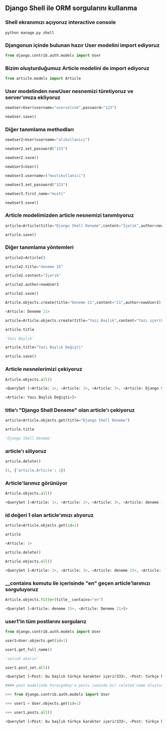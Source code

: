 ## Django Shell ile ORM sorgularını kullanma

### Shell ekranımızı açıyoruz interactive console
```
python manage.py shell
```
### Djangonun içinde bulunan hazır User modelini import ediyoruz
```python
from django.contrib.auth.models import User
```
### Bizim oluşturduğumuz Article modelini de import ediyoruz
```python
from article.models import Article
```
### User modelinden newUser nesnemizi türetiyoruz ve server'ımıza ekliyoruz
```python
newUser=User(username="userselcuk",password="123")

newUser.save()
```
### Diğer tanımlama methodları
```python
newUser2=User(username="alikullanici")

newUser2.set_password("123")

newUser2.save()

newUser3=User()

newUser3.username=("mustikullanici")

newUser3.set_password("123")

newUser3.first_name="musti"

newUser3.save()
```
### Article modelimizden article nesnemizi tanımlıyoruz 
```python
article=Article(title="Django Shell Deneme",content="İçerik",author=newUser3)

article.save()
```
### Diğer tanımlama yöntemleri
```python
article2=Article()

article2.title="deneme 15"

article2.content="İçerik"

article2.author=newUser3

article2.save()

Article.objects.create(title="Deneme 21",content="21",author=newUser2)

<Article: Deneme 21>

article=Article.objects.create(title="Yazı Başlık",content="Yazı içerik",author=newUser2)

article.title

'Yazı Başlık'

article.title="Yazı Başlık Değişti"

article.save()
```
### Article nesnelerimizi çekiyoruz
```python
Article.objects.all()

<QuerySet [<Article: 1>, <Article: 2>, <Article: 3>, <Article: Django Shell Deneme>, <Article: deneme 15>, <Article: Deneme 21>, 

<Article: Yazı Başlık Değişti>]>
```
### title'ı "Django Shell Deneme" olan article'ı çekiyoruz
```python
article=Article.objects.get(title="Django Shell Deneme")

article.title

'Django Shell Deneme'
```
### article'ı siliyoruz
```python
article.delete()

(1, {'article.Article': 1})
```
### Article'larımız görünüyor
```python
Article.objects.all()

<QuerySet [<Article: 1>, <Article: 2>, <Article: 3>, <Article: deneme 15>, <Article: Deneme 21>, <Article: Yazı Başlık Değişti>]>
```
### id değeri 1 olan article'ımızı alıyoruz
```python
article=Article.objects.get(id=1)

article

<Article: 1>

article.delete()

Article.objects.all()

<QuerySet [<Article: 2>, <Article: 3>, <Article: deneme 15>, <Article: Deneme 21>, <Article: Yazı Başlık Değişti>]>
```
### **__contains** komutu ile içerisinde "en" geçen article'larımızı sorguluyoruz
```python
Article.objects.filter(title__contains="en")

<QuerySet [<Article: deneme 15>, <Article: Deneme 21>]>
```


### user1'in tüm postlarını sorgularız
```python
from django.contrib.auth.models import User

user1=User.objects.get(id=1)

user1.get_full_name()

'selcuk akarin'

user1.post_set.all()

<QuerySet [<Post: bu başlık türkçe karakter içerir333>, <Post: türkçe karakter içerir ızgara>]>

#### post modelinde ForeignKey'e posts isminde bir related name oluşturuldu.

>>> from django.contrib.auth.models import User

>>> user1 = User.objects.get(id=1)

>>> user1.posts.all()

<QuerySet [<Post: bu başlık türkçe karakter içerir333>, <Post: türkçe karakter içerir ızgara>]>


```